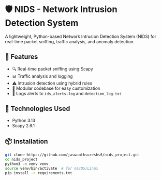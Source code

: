 # 🛡️ NIDS - Network Intrusion Detection System

A lightweight, Python-based Network Intrusion Detection System (NIDS) for real-time packet sniffing, traffic analysis, and anomaly detection.

## 🚀 Features

- 🔍 Real-time packet sniffing using Scapy
- 📊 Traffic analysis and logging
- ⚠️ Intrusion detection using hybrid rules
- 📁 Modular codebase for easy customization
- 📩 Logs alerts to `ids_alerts.log` and `detection_log.txt`

## 🧰 Technologies Used

- Python 3.13
- Scapy 2.6.1

## 📦 Installation

```bash
git clone https://github.com/jaswanthsureshs6/nids_project.git
cd nids_project
python3 -m venv venv
source venv/bin/activate  # for macOS/Linux
pip install -r requirements.txt

